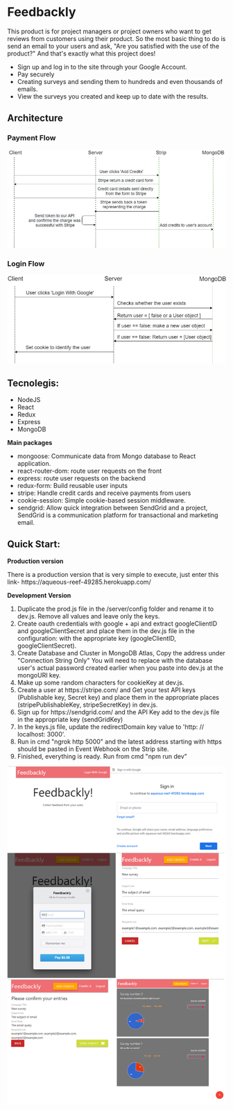 <h1>Feedbackly</h1>
<p></p>
<p>This product is for project managers or project owners who want to get reviews from customers using their product. So the most basic  thing to do is send an email to your users and ask, "Are you satisfied with the use of the product?"
  And that's exactly what this project does!</p>
<ul>
  <li>Sign up and log in to the site through your Google Account.</li>
  <li>Pay securely</li>
  <li>Creating surveys and sending them to hundreds and even thousands of emails.</li>
  <li>View the surveys you created and keep up to date with the results.</li>
</ul>

<h2>Architecture</h2>
<p></p>
<p><h3>Payment Flow</h3></p>

![Payment_diagram](Documentation/Payment_diagram.png)

<p><h3>Login Flow</h3></p>

![Login_diagram](Documentation/SignUp_and_LogIn_diagram.png)

<h2>Tecnolegis:</h2>
<p></p>
<ul>
  <li>NodeJS </li>
  <li>React</li>
  <li>Redux</li>
  <li>Express</li>
  <li>MongoDB</li>
</ul>
<p>
  <strong>Main packages</strong>
</p>
<ul>
  <li>mongoose: Communicate data from Mongo database to React application.</li>
  <li>react-router-dom: route user requests on the front</li>
  <li>express: route user requests on the backend</li>
  <li>redux-form: Build reusable user inputs</li>
  <li>stripe: Handle credit cards and receive payments from users</li>
  <li>cookie-session: Simple cookie-based session middleware.</li>
  <li>sendgrid: Allow quick integration between SendGrid and a project, SendGrid is a communication platform for transactional and marketing email. </li>
</ul>

<h2>Quick Start:</h2>
<p></p>
<strong>Production version</strong>
<p>There is a production version that is very simple to execute, just enter this link- https://aqueous-reef-49285.herokuapp.com/</p>
<strong>Development Version</strong>
<p>
  <ol>
    <li>Duplicate the prod.js file in the /server/config folder and rename it to dev.js. Remove all values and leave only the keys.</li>
    <li>Create oauth credentials with google + api and extract googleClientID and googleClientSecret and place them in the dev.js file in the configuration: with the appropriate key (googleClientID, googleClientSecret).</li>
    <li>Create Database and Cluster in MongoDB Atlas, Copy the address under "Connection String Only"
You will need to replace <PASSWORD> with the database user's actual password created earlier when you paste into dev.js at the mongoURI key.</li>
    <li>Make up some random characters for cookieKey at dev.js.</li>
    <li>Create a user at https://stripe.com/ and Get your test API keys (Publishable key, Secret key) and place them in the appropriate places (stripePublishableKey, stripeSecretKey) in dev.js.</li>
    <li>Sign up for https://sendgrid.com/ and the API Key add to the dev.js file in the appropriate key (sendGridKey)</li>
    <li>In the keys.js file, update the redirectDomain key value to 'http: // localhost: 3000'.</li>
    <li>Run in cmd "ngrok http 5000" and the latest address starting with https should be pasted in Event Webhook on the Strip site.</li>
    <li>Finished, everything is ready. Run from cmd "npm run dev"</li>
  </ol>
</p>

![screenshots](Documentation/web_screenshots.png)


